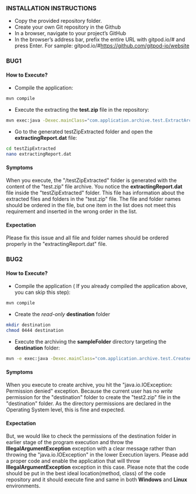 ### INSTALLATION INSTRUCTIONS
- Copy the provided repository folder.
- Create your own Git repository in the Github
- In a browser, navigate to your project’s GitHub
- In the browser’s address bar, prefix the entire URL with gitpod.io/# and press Enter. For sample: gitpod.io/#https://github.com/gitpod-io/website

### BUG1
#### How to Execute?
- Compile the application:
```sh
mvn compile
```
- Execute the extracting the **test.zip** file in the repository:
```sh
mvn exec:java -Dexec.mainClass="com.application.archive.test.ExtractArchive" -Dexec.args="test.zip /workspace/bojr/testZipExtracted"
```
- Go to the generated testZipExtracted folder and open the **extractingReport.dat** file:
```sh
cd testZipExtracted
nano extractingReport.dat
```
#### Symptoms
When you execute, the "/testZipExtracted" folder is generated with the content of the "test.zip" file archive. You notice the **extractingReport.dat** file inside the "testZipExtracted" folder. This file has information about the extracted files and folders in the "test.zip" file. The file and folder names should be ordered in the file, but one item in the list does not meet this requirement and inserted in the wrong order in the list. 

#### Expectation
Please fix this issue and all file and folder names should be ordered properly in the "extractingReport.dat" file.

### BUG2
#### How to Execute?
- Compile the application ( If you already compiled the application above, you can skip this step):
```sh
mvn compile
```
- Create the *read-only* **destination** folder
```sh
mkdir destination
chmod 0444 destination
```
- Execute the archiving the **sampleFolder** directory targeting the **destination** folder:
```sh
mvn -e exec:java -Dexec.mainClass="com.application.archive.test.CreateArchive" -Dexec.args="/workspace/bojr/destination"
```
#### Symptoms
When you execute to create archive, you hit the "java.io.IOException: Permission denied" exception. Because the current user has no *write* permission for the "destination" folder to create the "test2.zip" file in the "destination" folder. As the directory permissions are declared in the Operating System level, this is fine and expected.

#### Expectation
But, we would like to check the permissions of the destination folder in earlier stage of the program execution and throw the **IllegalArgumentException** exception with a clear message rather than throwing the "java.io.IOException" in the lower Execution layers. Please add a proper code and enable the application that will throw **IllegalArgumentException** exception in this case. Please note that the code should be put in the best ideal location(method, class) of the code repository and it should execute fine and same in both **Windows** and **Linux** environments. 
